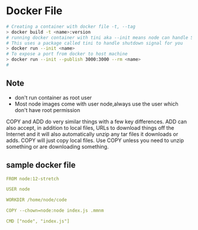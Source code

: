 # Docker File

```bash
# Creating a container with docker file -t, --tag
> docker build -t <name>:version
# running docker container with tini aka --init means node can handle SIGTERM such as ctrl+c
# This uses a package called tini to handle shutdown signal for you
> docker run --init <name>
# To expose a port from docker to host machine
> docker run --init --publish 3000:3000 --rm <name>
#
```

## Note

- don't run container as root user
- Most node images come with user node,always use the user which don't have root permission

COPY and ADD do very similar things with a few key differences. ADD can also accept, in addition to local files, URLs to download things off the Internet and it will also automatically unzip any tar files it downloads or adds. COPY will just copy local files. Use COPY unless you need to unzip something or are downloading something.

## sample docker file

```yaml
FROM node:12-stretch

USER node

WORKDIR /home/node/code

COPY --chown=node:node index.js .mmnm

CMD ["node", "index.js"]
```
